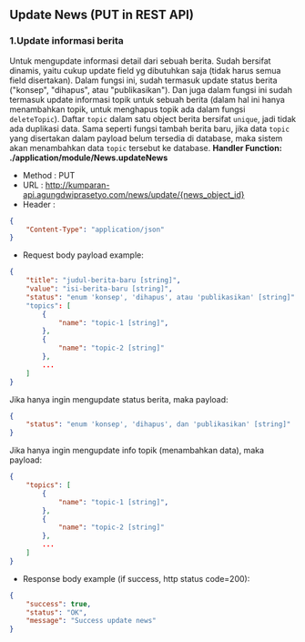 ## Update News (PUT in REST API)

### 1.Update informasi berita
Untuk mengupdate informasi detail dari sebuah berita.
Sudah bersifat dinamis, yaitu cukup update field yg dibutuhkan saja (tidak harus semua field disertakan).
Dalam fungsi ini, sudah termasuk update status berita ("konsep", "dihapus", atau "publikasikan").
Dan juga dalam fungsi ini sudah termasuk update informasi topik untuk sebuah berita (dalam hal ini hanya menambahkan topik, untuk menghapus topik ada dalam fungsi ```deleteTopic```). 
Daftar ```topic``` dalam satu object berita bersifat ```unique```, jadi tidak ada duplikasi data.
Sama seperti fungsi tambah berita baru, jika data ```topic``` yang disertakan dalam payload belum tersedia di database, maka sistem akan menambahkan data ```topic``` tersebut ke database.
**Handler Function: ./application/module/News.updateNews** 

* Method : PUT
* URL : http://kumparan-api.agungdwiprasetyo.com/news/update/{news_object_id}
* Header : 
```json
{
	"Content-Type": "application/json"
}
```
* Request body payload example:
```json
{
	"title": "judul-berita-baru [string]",
	"value": "isi-berita-baru [string]",
	"status": "enum 'konsep', 'dihapus', atau 'publikasikan' [string]"
	"topics": [
		{
			"name": "topic-1 [string]",
		},
		{
			"name": "topic-2 [string]"
		},
		...
	]
}
```
Jika hanya ingin mengupdate status berita, maka payload:
```json
{
	"status": "enum 'konsep', 'dihapus', dan 'publikasikan' [string]"
}
```
Jika hanya ingin mengupdate info topik (menambahkan data), maka payload:
```json
{
	"topics": [
		{
			"name": "topic-1 [string]",
		},
		{
			"name": "topic-2 [string]"
		},
		...
	]
}
```

* Response body example (if success, http status code=200):
```json
{
    "success": true,
    "status": "OK",
    "message": "Success update news"
}
```
